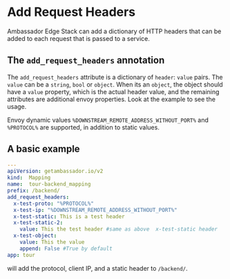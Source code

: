 # Add Request Headers

Ambassador Edge Stack can add a dictionary of HTTP headers that can be added to each request that is passed to a service.

## The `add_request_headers` annotation

The `add_request_headers` attribute is a dictionary of `header`: `value` pairs. The `value` can be a `string`, `bool` or `object`. When its an `object`, the object should have a `value` property, which is the actual header value, and the remaining attributes are additional envoy properties. Look at the example to see the usage.

Envoy dynamic values `%DOWNSTREAM_REMOTE_ADDRESS_WITHOUT_PORT%` and `%PROTOCOL%` are supported, in addition to static values.

## A basic example

```yaml
---
apiVersion: getambassador.io/v2
kind:  Mapping
name:  tour-backend_mapping
prefix: /backend/
add_request_headers:
  x-test-proto: "%PROTOCOL%"
  x-test-ip: "%DOWNSTREAM_REMOTE_ADDRESS_WITHOUT_PORT%"
  x-test-static: This is a test header
  x-test-static-2:
    value: This the test header #same as above  x-test-static header
  x-test-object:
    value: This the value
    append: False #True by default
app: tour
```

will add the protocol, client IP, and a static header to `/backend/`.



